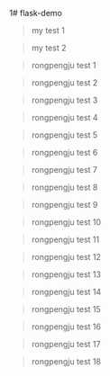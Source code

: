 1# flask-demo

> my test 1

> my test 2

> rongpengju test 1

> rongpengju test 2

> rongpengju test 3

> rongpengju test 4

> rongpengju test 5

> rongpengju test 6

> rongpengju test 7

> rongpengju test 8

> rongpengju test 9

> rongpengju test 10

> rongpengju test 11

> rongpengju test 12

> rongpengju test 13

> rongpengju test 14

> rongpengju test 15

> rongpengju test 16

> rongpengju test 17

> rongpengju test 18

